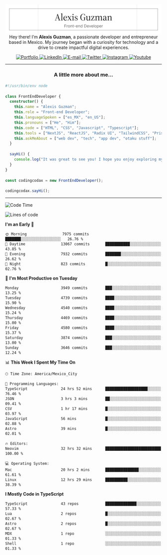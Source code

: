<img align='right' src="./Banner.png" width="" />
<p align='center'>Hey there! I’m <strong>Alexis Guzman</strong>, a passionate developer and entrepreneur based in Mexico. My journey began with a curiosity for technology and a drive to create impactful digital experiences.</p>

<div align='center'>
  <a href='https://www.codingcodax.dev' target='_blank'>
    <img alt='Portfolio' src='https://img.shields.io/badge/Portfolio-black?logo=vercel&style=flat-square'>
  </a>
  <a href='https://linkedin.com/in/codingcodax' target='_blank'>
    <img alt='LinkedIn' src='https://img.shields.io/badge/LinkedIn-black?logo=LinkedIn&style=flat-square'>
  </a>
  <a href='mailto:hello@codingcodax.com' target='_blank'>
    <img alt='E-mail' src='https://img.shields.io/badge/Email-black?logo=Gmail&style=flat-square'>
  </a>
  <a href='https://x.com/codingcodax' target='_blank'>
    <img alt='Twitter' src='https://img.shields.io/badge/X-black?logo=X&style=flat-square'>
  </a>
  <a href='https://www.instagram.com/codingcodax' target='_blank'>
    <img alt='Instagram' src='https://img.shields.io/badge/Instagram-black?logo=Instagram&style=flat-square'>
  </a>
  <a href='https://www.youtube.com/@codingcodax' target='_blank'>
    <img alt='Youtube' src='https://img.shields.io/badge/YouTube-black?logo=Youtube&style=flat-square'>
  </a>
</div>


---

<h3 align='center'>A little more about me...</h3>

```typescript
#!/usr/bin/env node

class FrontEndDeveloper {
  constructor() {
    this.name = "Alexis Guzman";
    this.role = "Front-end Developer";
    this.languageSpoken = ["es_MX", "en_US"];
    this.pronouns = ["He", "Him"];
    this.code = ["HTML", "CSS", "Javascript", "Typescript"];
    this.tools = ["NextJS", "ReactJS", "Radix UI", "TailwindCSS", "Prisma", "Shadcn UI"];
    this.askMeAbout = ["web dev", "tech", "app dev", "otaku stuff"];
  }

  sayHi() {
    console.log("It was great to see you! I hope you enjoy exploring my work.");
  }
}

const codingcodax = new FrontEndDeveloper();

codingcodax.sayHi();
```

---

<!--START_SECTION:waka-->
![Code Time](http://img.shields.io/badge/Code%20Time-3%2C278%20hrs%2043%20mins-blue)

![Lines of code](https://img.shields.io/badge/From%20Hello%20World%20I%27ve%20Written-9.4%20million%20lines%20of%20code-blue)

**I'm an Early 🐤** 

```text
🌞 Morning                7975 commits        ███████░░░░░░░░░░░░░░░░░░   26.76 % 
🌆 Daytime                13067 commits       ███████████░░░░░░░░░░░░░░   43.85 % 
🌃 Evening                7932 commits        ███████░░░░░░░░░░░░░░░░░░   26.62 % 
🌙 Night                  823 commits         █░░░░░░░░░░░░░░░░░░░░░░░░   02.76 % 
```
📅 **I'm Most Productive on Tuesday** 

```text
Monday                   3949 commits        ███░░░░░░░░░░░░░░░░░░░░░░   13.25 % 
Tuesday                  4739 commits        ████░░░░░░░░░░░░░░░░░░░░░   15.90 % 
Wednesday                4540 commits        ████░░░░░░░░░░░░░░░░░░░░░   15.24 % 
Thursday                 4469 commits        ████░░░░░░░░░░░░░░░░░░░░░   15.00 % 
Friday                   4580 commits        ████░░░░░░░░░░░░░░░░░░░░░   15.37 % 
Saturday                 3874 commits        ███░░░░░░░░░░░░░░░░░░░░░░   13.00 % 
Sunday                   3646 commits        ███░░░░░░░░░░░░░░░░░░░░░░   12.24 % 
```


📊 **This Week I Spent My Time On** 

```text
🕑︎ Time Zone: America/Mexico_City

💬 Programming Languages: 
TypeScript               24 hrs 52 mins      ███████████████████░░░░░░   76.46 % 
JSON                     3 hrs 3 mins        ██░░░░░░░░░░░░░░░░░░░░░░░   09.41 % 
CSV                      1 hr 17 mins        █░░░░░░░░░░░░░░░░░░░░░░░░   03.97 % 
JavaScript               56 mins             █░░░░░░░░░░░░░░░░░░░░░░░░   02.88 % 
Astro                    39 mins             █░░░░░░░░░░░░░░░░░░░░░░░░   02.01 % 

🔥 Editors: 
Neovim                   32 hrs 32 mins      █████████████████████████   100.00 % 

💻 Operating System: 
Mac                      20 hrs 2 mins       ███████████████░░░░░░░░░░   61.61 % 
Linux                    12 hrs 29 mins      ██████████░░░░░░░░░░░░░░░   38.39 % 
```

**I Mostly Code in TypeScript** 

```text
TypeScript               43 repos            ██████████████░░░░░░░░░░░   57.33 % 
Lua                      2 repos             █░░░░░░░░░░░░░░░░░░░░░░░░   02.67 % 
Astro                    2 repos             █░░░░░░░░░░░░░░░░░░░░░░░░   02.67 % 
MDX                      1 repo              ░░░░░░░░░░░░░░░░░░░░░░░░░   01.33 % 
Shell                    1 repo              ░░░░░░░░░░░░░░░░░░░░░░░░░   01.33 % 
```




<!--END_SECTION:waka-->

